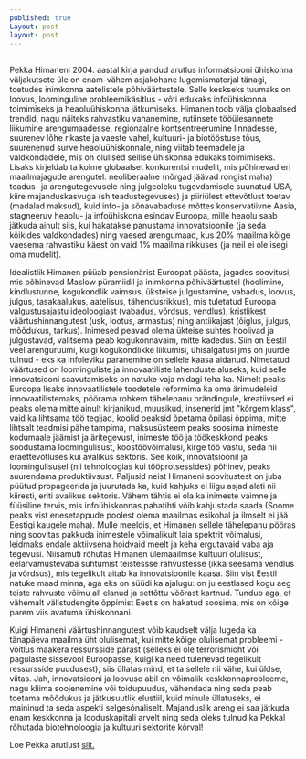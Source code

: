 ```yaml
---
published: true
Layout: post
layout: post
---
```





## 
Pekka Himaneni 2004. aastal kirja pandud arutlus informatsiooni ühiskonna väljakutsete üle on enam-vähem asjakohane lugemismaterjal tänagi, toetudes inimkonna aatelistele põhiväärtustele. Selle keskseks tuumaks on loovus, loominguline probleemikäsitlus - võti edukaks infoühiskonna toimimiseks ja heaoluühiskonna jätkumiseks. Himanen toob välja globaalsed trendid, nagu näiteks rahvastiku vananemine, rutiinsete tööülesannete liikumine arengumaadesse, regionaalne kontsentreerumine linnadesse, suurenev lõhe rikaste ja vaeste vahel, kultuuri- ja biotööstuse tõus, suurenenud surve heaoluühiskonnale,  ning viitab teemadele ja valdkondadele, mis on olulised sellise ühiskonna edukaks toimimiseks. Lisaks kirjeldab ta kolme globaalset konkurentsi mudelit, mis põhinevad eri maailmajagude arengutel: neoliberaalne (nõrgad jäävad rongist maha) teadus- ja arengutegevusele ning julgeoleku tugevdamisele suunatud USA, kiire majanduskasvuga (sh teadustegevuses) ja piiriülest ettevõtlust toetav (madalad maksud), kuid info- ja sõnavabaduse mõttes konservatiivne Aasia, stagneeruv heaolu- ja infoühiskona esindav Euroopa, mille heaolu saab jätkuda ainult siis, kui hakatakse panustama innovatsioonile (ja seda kõikides valdkondades) ning vaesed arengumaad, kus 20% maailma kõige vaesema rahvastiku käest on vaid 1% maailma rikkuses (ja neil ei ole isegi oma mudelit). 
 
Idealistlik Himanen püüab pensionärist Euroopat päästa, jagades soovitusi, mis põhinevad Maslow püramiidil ja inimkonna põhiväärtustel (hoolimine, kindlustunne, kogukondlik vaimsus, üksteise julgustamine, vabadus, loovus, julgus, tasakaalukus, aatelisus, tähendusrikkus), mis tuletatud Euroopa valgustusajastu ideoloogiast (vabadus, võrdsus, vendlus), kristlikest väärtushinnangutest (usk, lootus, armastus) ning antiikajast (õiglus, julgus, mõõdukus, tarkus). Inimesed peavad olema ükteise suhtes hoolivad ja julgustavad, valitsema peab kogukonnavaim, mitte kadedus. Siin on Eestil veel arenguruumi, kuigi kogukondlikke liikumisi, ühisalgatusi jms on juurde tulnud - eks ka infoleviku paranemine on sellele kaasa aidanud. Nimetatud väärtused on loominguliste ja innovaatiliste lahenduste aluseks, kuid selle innovatsiooni saavutamiseks on natuke vaja midagi teha ka. Nimelt peaks Euroopa lisaks innovaatilistele toodetele reformima ka oma ärimudeleid innovaatilistemaks, pöörama rohkem tähelepanu brändingule, kreatiivsed ei peaks olema mitte ainult kirjanikud, muusikud, insenerid jmt "kõrgem klass", vaid ka lihtsama töö tegijad, koolid peaksid õpetama õpilasi õppima, mitte lihtsalt teadmisi pähe tampima, maksusüsteem peaks soosima inimeste kodumaale jäämist ja äritegevust, inimeste töö ja töökeskkond peaks soodustama loomingulisust, koostöövõimalusi, kirge töö vastu, seda nii eraettevõtluses kui avalikus sektoris. See kõik, innovatsioonil ja loomingulisusel (nii tehnoloogias kui tööprotsessides) põhinev, peaks suurendama produktiivsust. Paljusid neist Himaneni soovitustest on juba püütud propageerida ja juurutada ka, kuid kahjuks ei liigu asjad alati nii kiiresti, eriti avalikus sektoris. Vähem tähtis ei ola ka inimeste vaimne ja füüsiline tervis, mis infoühiskonnas pahatihti võib kahjustada saada (Soome peaks vist enesetappude poolest olema maailmas esikohal ja ilmselt ei jää Eestigi kaugele maha). Mulle meeldis, et Himanen sellele tähelepanu pööras ning soovitas pakkuda inimestele võimalikult laia spektrit võimalusi, leidmaks endale aktiivsena hoidvaid meelt ja keha ergutavaid vaba aja tegevusi. Niisamuti rõhutas Himanen ülemaailmse kultuuri olulisust, eelarvamustevaba suhtumist teistessse rahvustesse (ikka seesama vendlus ja võrdsus), mis tegelikult aitab ka innovatsioonile kaasa. Siin vist Eestil natuke maad minna, aga eks on süüdi ka ajalugu: on ju eestlased kogu aeg teiste rahvuste võimu all elanud ja settõttu võõrast kartnud. Tundub aga, et  vähemalt välistudengite õppimist Eestis on hakatud soosima, mis on kõige parem viis avatuma ühiskonnani.    
 
Kuigi Himaneni väärtushinnangutest võib kaudselt välja lugeda ka tänapäeva maailma üht olulisemat, kui mitte kõige olulisemat probleemi - võitlus maakera ressursside pärast (selleks ei ole terrorismioht või pagulaste sissevool Euroopasse, kuigi ka need tulenevad tegelikult ressursside puudusest), siis üllatas mind, et ta sellele nii vähe, kui üldse, viitas. Jah, innovatsiooni ja loovuse abil on võimalik keskkonnaprobleeme, nagu kliima soojenemine või toidupuudus, vähendada ning seda peab toetama mõõdukus ja jätkusuutlik elustiil, kuid minule üllatuseks, ei maininud ta seda aspekti selgesõnaliselt.  Majanduslik areng ei saa jätkuda enam keskkonna ja looduskapitali arvelt ning seda oleks tulnud ka Pekkal rõhutada biotehnoloogia ja kultuuri sektorite kõrval!

Loe Pekka arutlust [siit.](https://web.archive.org/web/20150320175001/http://www.eduskunta.fi/efakta/vk/tuv/challenges_of_the_globalinformationsociety.pdf)
